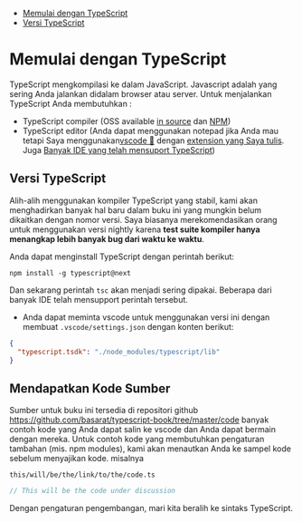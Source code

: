 * [Memulai dengan TypeScript](#memulai-dengan-typescript)
* [Versi TypeScript](#versi-typescript)

# Memulai dengan TypeScript

TypeScript mengkompilasi ke dalam JavaScript. Javascript adalah yang sering Anda jalankan didalam browser atau server. Untuk menjalankan TypeScript Anda membutuhkan :

* TypeScript compiler (OSS available [in source](https://github.com/Microsoft/TypeScript/) dan [NPM](https://www.npmjs.com/package/typescript))
* TypeScript editor (Anda dapat menggunakan notepad jika Anda mau tetapi Saya menggunakan[vscode 🌹](https://code.visualstudio.com/) dengan [extension yang Saya tulis](https://marketplace.visualstudio.com/items?itemName=basarat.god). Juga [Banyak IDE yang telah mensuport TypeScript]( https://github.com/Microsoft/TypeScript/wiki/TypeScript-Editor-Support))


## Versi TypeScript

Alih-alih menggunakan kompiler TypeScript yang stabil, kami akan menghadirkan banyak hal baru dalam buku ini yang mungkin belum dikaitkan dengan nomor versi. Saya biasanya merekomendasikan orang untuk menggunakan versi nightly karena **test suite kompiler hanya menangkap lebih banyak bug dari waktu ke waktu**.

Anda dapat menginstall TypeScript dengan perintah berikut:

```
npm install -g typescript@next
```

Dan sekarang perintah `tsc` akan menjadi sering dipakai. Beberapa dari banyak IDE telah mensupport perintah tersebut.

* Anda dapat meminta vscode untuk menggunakan versi ini dengan membuat  `.vscode/settings.json` dengan konten berikut:

```json
{
  "typescript.tsdk": "./node_modules/typescript/lib"
}
```

## Mendapatkan Kode Sumber
Sumber untuk buku ini tersedia di repositori github https://github.com/basarat/typescript-book/tree/master/code banyak contoh kode yang Anda dapat salin ke vscode dan Anda dapat bermain dengan mereka. Untuk contoh kode yang membutuhkan pengaturan tambahan (mis. npm modules), kami akan menautkan Anda ke sampel kode sebelum menyajikan kode. misalnya

`this/will/be/the/link/to/the/code.ts`
```ts
// This will be the code under discussion
```

Dengan pengaturan pengembangan, mari kita beralih ke sintaks TypeScript.

